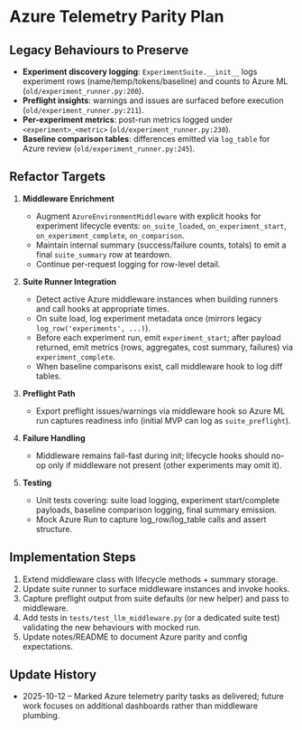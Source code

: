 # Azure Telemetry Parity Plan

## Legacy Behaviours to Preserve
- **Experiment discovery logging**: `ExperimentSuite.__init__` logs experiment rows (name/temp/tokens/baseline) and counts to Azure ML (`old/experiment_runner.py:200`).
- **Preflight insights**: warnings and issues are surfaced before execution (`old/experiment_runner.py:211`).
- **Per-experiment metrics**: post-run metrics logged under `<experiment>_<metric>` (`old/experiment_runner.py:230`).
- **Baseline comparison tables**: differences emitted via `log_table` for Azure review (`old/experiment_runner.py:245`).

## Refactor Targets
1. **Middleware Enrichment**
   - Augment `AzureEnvironmentMiddleware` with explicit hooks for experiment lifecycle events: `on_suite_loaded`, `on_experiment_start`, `on_experiment_complete`, `on_comparison`.
   - Maintain internal summary (success/failure counts, totals) to emit a final `suite_summary` row at teardown.
   - Continue per-request logging for row-level detail.

2. **Suite Runner Integration**
   - Detect active Azure middleware instances when building runners and call hooks at appropriate times.
   - On suite load, log experiment metadata once (mirrors legacy `log_row('experiments', ...)`).
   - Before each experiment run, emit `experiment_start`; after payload returned, emit metrics (rows, aggregates, cost summary, failures) via `experiment_complete`.
   - When baseline comparisons exist, call middleware hook to log diff tables.

3. **Preflight Path**
   - Export preflight issues/warnings via middleware hook so Azure ML run captures readiness info (initial MVP can log as `suite_preflight`).

4. **Failure Handling**
   - Middleware remains fail-fast during init; lifecycle hooks should no-op only if middleware not present (other experiments may omit it).

5. **Testing**
   - Unit tests covering: suite load logging, experiment start/complete payloads, baseline comparison logging, final summary emission.
   - Mock Azure Run to capture log_row/log_table calls and assert structure.

## Implementation Steps
1. Extend middleware class with lifecycle methods + summary storage.
2. Update suite runner to surface middleware instances and invoke hooks.
3. Capture preflight output from suite defaults (or new helper) and pass to middleware.
4. Add tests in `tests/test_llm_middleware.py` (or a dedicated suite test) validating the new behaviours with mocked run.
5. Update notes/README to document Azure parity and config expectations.
<!-- UPDATE 2025-10-12: All steps completed; `SuiteReportGenerator` and middleware hooks now log experiments, baseline comparisons, retry exhaustion, and suite summaries. -->

## Update History
- 2025-10-12 – Marked Azure telemetry parity tasks as delivered; future work focuses on additional dashboards rather than middleware plumbing.
